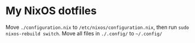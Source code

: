 # My NixOS dotfiles

 Move `./configuration.nix` to `/etc/nixos/configuration.nix`, then run `sudo nixos-rebuild switch`.
 Move all files in `./.config/` to `~/.config/`
